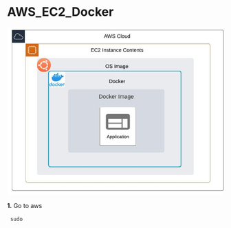 # AWS_EC2_Docker

![AWS Framework](https://github.com/camillekokoko/AWS_EC2_Docker/blob/main/AWS_framework.jpeg)

**1.** Go to aws
```
 sudo
```
